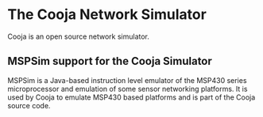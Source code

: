 # The Cooja Network Simulator

Cooja is an open source network simulator.


## MSPSim support for the Cooja Simulator

MSPSim is a Java-based instruction level emulator of the MSP430 series
microprocessor and emulation of some sensor networking platforms. It is used
by Cooja to emulate MSP430 based platforms and is part of the Cooja
source code.


